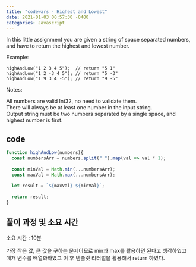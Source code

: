 ```yaml
---
title: "codewars - Highest and Lowest"
date: 2021-01-03 00:57:30 -0400
categories: Javascript
---
```


In this little assignment you are given a string of space separated numbers, <br>
and have to return the highest and lowest number.<br>

Example:<br>
```
highAndLow("1 2 3 4 5");  // return "5 1"
highAndLow("1 2 -3 4 5"); // return "5 -3"
highAndLow("1 9 3 4 -5"); // return "9 -5"
```
Notes:<br>

All numbers are valid Int32, no need to validate them.<br>
There will always be at least one number in the input string.<br>
Output string must be two numbers separated by a single space, and highest number is first.<br>

code
---
```js
function highAndLow(numbers){
  const numbersArr = numbers.split(" ").map(val => val * 1);
  
  const minVal = Math.min(...numbersArr);
  const maxVal = Math.max(...numbersArr);
  
  let result = `${maxVal} ${minVal}`;
  
  return result;
}
```

풀이 과정 및 소요 시간
---
소요 시간 : 10분<br>

가장 작은 값, 큰 값을 구하는 문제이므로 min과 max를 활용하면 된다고 생각하였고<br>
매개 변수를 배열화하였고 이 후 템플릿 리터럴을 활용해서 return 하였다.<br>
